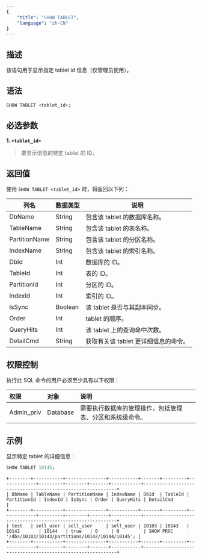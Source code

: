 ```yaml
---
{
    "title": "SHOW TABLET",
    "language": "zh-CN"
}
---
```


<!--
Licensed to the Apache Software Foundation (ASF) under one
or more contributor license agreements.  See the NOTICE file
distributed with this work for additional information
regarding copyright ownership.  The ASF licenses this file
to you under the Apache License, Version 2.0 (the
"License"); you may not use this file except in compliance
with the License.  You may obtain a copy of the License at

  http://www.apache.org/licenses/LICENSE-2.0

Unless required by applicable law or agreed to in writing,
software distributed under the License is distributed on an
"AS IS" BASIS, WITHOUT WARRANTIES OR CONDITIONS OF ANY
KIND, either express or implied.  See the License for the
specific language governing permissions and limitations
under the License.
-->


## 描述

该语句用于显示指定 tablet id 信息（仅管理员使用）。

## 语法

```sql
SHOW TABLET <tablet_id>;
```

## 必选参数

**1. `<tablet_id>`**

> 要显示信息的特定 tablet 的 ID。

## 返回值

使用 `SHOW TABLET <tablet_id>` 时，将返回以下列：

| 列名          | 数据类型 | 说明                                                                   |
|---------------|----------|------------------------------------------------------------------------|
| DbName        | String   | 包含该 tablet 的数据库名称。                                           |
| TableName     | String   | 包含该 tablet 的表名称。                                               |
| PartitionName | String   | 包含该 tablet 的分区名称。                                             |
| IndexName     | String   | 包含该 tablet 的索引名称。                                             |
| DbId          | Int      | 数据库的 ID。                                                          |
| TableId       | Int      | 表的 ID。                                                              |
| PartitionId   | Int      | 分区的 ID。                                                            |
| IndexId       | Int      | 索引的 ID。                                                            |
| IsSync        | Boolean  | 该 tablet 是否与其副本同步。                                           |
| Order         | Int      | tablet 的顺序。                                                        |
| QueryHits     | Int      | 该 tablet 上的查询命中次数。                                           |
| DetailCmd     | String   | 获取有关该 tablet 更详细信息的命令。                                   |

## 权限控制

执行此 SQL 命令的用户必须至少具有以下权限：

| 权限        | 对象     | 说明                                                                                                                            |
|:------------|:---------|:--------------------------------------------------------------------------------------------------------------------------------|
| Admin_priv  | Database | 需要执行数据库的管理操作，包括管理表、分区和系统级命令。                                                                       |

## 示例

显示特定 tablet 的详细信息：

```sql
SHOW TABLET 10145;
```

```text
+--------+-----------+---------------+-----------+-------+---------+-------------+---------+--------+-------+-----------+------------------------------------------------------------+
| DbName | TableName | PartitionName | IndexName | DbId  | TableId | PartitionId | IndexId | IsSync | Order | QueryHits | DetailCmd                                                  |
+--------+-----------+---------------+-----------+-------+---------+-------------+---------+--------+-------+-----------+------------------------------------------------------------+
| test   | sell_user | sell_user     | sell_user | 10103 | 10143   | 10142       | 10144   | true   | 0     | 0         | SHOW PROC '/dbs/10103/10143/partitions/10142/10144/10145'; |
+--------+-----------+---------------+-----------+-------+---------+-------------+---------+--------+-------+-----------+------------------------------------------------------------+
```
